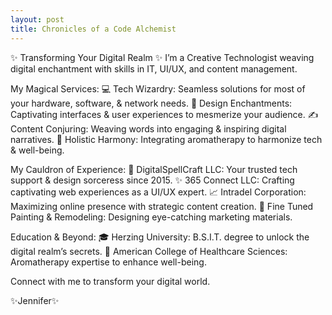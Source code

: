 ```yaml
---
layout: post
title: Chronicles of a Code Alchemist
---
```


✨ Transforming Your Digital Realm ✨ 
I’m a Creative Technologist weaving digital enchantment with skills in IT, UI/UX, and content management.

My Magical Services: 
💻 Tech Wizardry: Seamless solutions for most of your hardware, software, & network needs. 
🎨 Design Enchantments: Captivating interfaces & user experiences to mesmerize your audience. 
✍️ Content Conjuring: Weaving words into engaging & inspiring digital narratives. 
🌿 Holistic Harmony: Integrating aromatherapy to harmonize tech & well-being.

My Cauldron of Experience: 
💪 DigitalSpellCraft LLC: Your trusted tech support & design sorceress since 2015. 
✨ 365 Connect LLC: Crafting captivating web experiences as a UI/UX expert. 
📈 Intradel Corporation: Maximizing online presence with strategic content creation. 
🎨 Fine Tuned Painting & Remodeling: Designing eye-catching marketing materials.

Education & Beyond: 
🎓 Herzing University: B.S.I.T. degree to unlock the digital realm’s secrets. 
🌿 American College of Healthcare Sciences: Aromatherapy expertise to enhance well-being.

Connect with me to transform your digital world.

✨Jennifer✨
